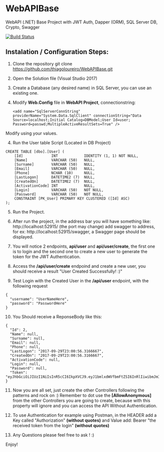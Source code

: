 # WebAPIBase
WebAPI (.NET) Base Project with JWT Auth, Dapper (ORM), SQL Server DB, Crypto, Swagger

[![Build Status](https://img.shields.io/appveyor/ci/thiagoloureiro/webapibase/master.svg)](https://ci.appveyor.com/project/thiagoloureiro/webapibase) 

## Instalation / Configuration Steps:

1) Clone the repository
git clone https://github.com/thiagoloureiro/WebAPIBase.git

2) Open the Solution file (Visual Studio 2017)

4) Create a Database (any desired name) in SQL Server, you can use an existing one.

3) Modify **Web.Config** file in **WebAPI Project**, connectionstring:
   ```
   <add name="SqlServerConnString" providerName="System.Data.SqlClient" connectionString="Data Source=localhost;Initial Catalog=DBModel;User Id=user; Password=passwd;MultipleActiveResultSets=True" />
   ```
Modify using your values.

4) Run the User table Script (Located in DB Project)
```
CREATE TABLE [dbo].[User] (
    [Id]             INT            IDENTITY (1, 1) NOT NULL,
    [Name]           VARCHAR (50)   NULL,
    [Surname]        VARCHAR (50)   NULL,
    [Email]          VARCHAR (50)   NULL,
    [Phone]          NCHAR (10)     NULL,
    [LastLogon]      DATETIME2 (7)  NULL,
    [CreatedOn]      DATETIME2 (7)  NULL,
    [ActivationCode] INT            NULL,
    [Login]          VARCHAR (50)   NOT NULL,
    [Password]       VARCHAR (50)   NOT NULL,
    CONSTRAINT [PK_User] PRIMARY KEY CLUSTERED ([Id] ASC)
);
```

5) Run the Project.

6) After run the project, in the address bar you will have something like: http://localhost:52915/ (the port may change) add swagger to address, for ex: http://localhost:52915/swagger, a Swagger page should be displayed.

7) You will notice 2 endpoints, **api/user** and **api/user/create**, the first one is to login and the second one to create a new user to generate the token for the JWT Authentication.

8) Access the **/api/user/create** endpoind and create a new user, you should receive a result "User Created Successfully! :)"

9) Test Login with the Created User in the **/api/user** endpoint, with the following request
```
{
  "username": "UserNameHere",
  "password": "PasswordHere"
}
```
10) You Should receive a ReponseBody like this:
```
{
  "Id": 2,
  "Name": null,
  "Surname": null,
  "Email": null,
  "Phone": null,
  "LastLogon": "2017-09-29T23:00:56.3166667",
  "CreatedOn": "2017-09-29T23:00:56.3166667",
  "ActivationCode": null,
  "Login": null,
  "Password": null,
  "Token": "eyJhbGciOiJIUzI1NiIsInR5cCI6IkpXVCJ9.eyJ1bmlxdWVfbmFtZSI6InRlIiwibmJmIjoxNTA2NzE4ODk0LCJleHAiOjE1MDY3MjAwOTQsImlhdCI6MTUwNjcxODg5NH0.L5LEVLclhj8MSx4stFO44HYRkkdVwb3Pk_ILejRtqVA"
}
```

11) Now you are all set, just create the other Controllers following the patterns and rock on :)
Remember to dot use the **[AllowAnonymous]**  from the other Controllers you are going to create, because with this property will ignore and you can access the API Without Authentication.

12) To use Authentication for example using Postman, in the HEADER add a Key called "Authorization" **(without quotes)** and Value add: Bearer "the received token from the login" **(without quotes)**

13) Any Questions please feel free to ask ! :)

Enjoy!

